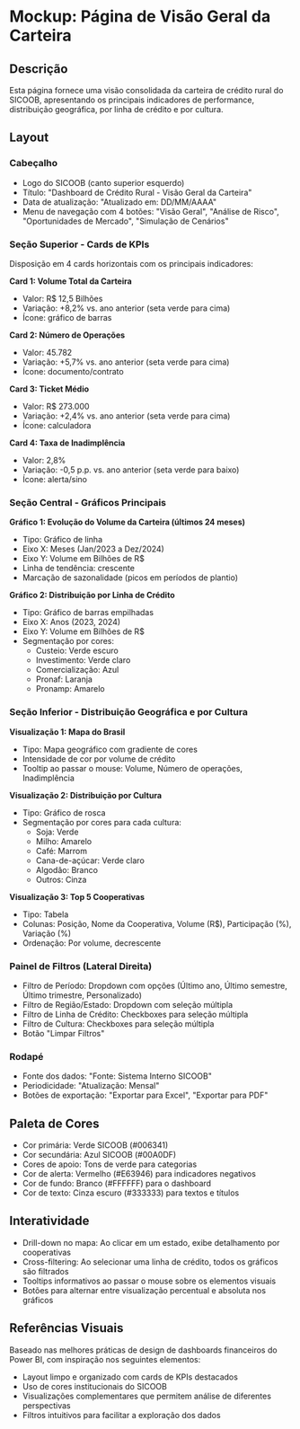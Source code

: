 # Mockup: Página de Visão Geral da Carteira

## Descrição
Esta página fornece uma visão consolidada da carteira de crédito rural do SICOOB, apresentando os principais indicadores de performance, distribuição geográfica, por linha de crédito e por cultura.

## Layout

### Cabeçalho
- Logo do SICOOB (canto superior esquerdo)
- Título: "Dashboard de Crédito Rural - Visão Geral da Carteira"
- Data de atualização: "Atualizado em: DD/MM/AAAA"
- Menu de navegação com 4 botões: "Visão Geral", "Análise de Risco", "Oportunidades de Mercado", "Simulação de Cenários"

### Seção Superior - Cards de KPIs
Disposição em 4 cards horizontais com os principais indicadores:

**Card 1: Volume Total da Carteira**
- Valor: R$ 12,5 Bilhões
- Variação: +8,2% vs. ano anterior (seta verde para cima)
- Ícone: gráfico de barras

**Card 2: Número de Operações**
- Valor: 45.782
- Variação: +5,7% vs. ano anterior (seta verde para cima)
- Ícone: documento/contrato

**Card 3: Ticket Médio**
- Valor: R$ 273.000
- Variação: +2,4% vs. ano anterior (seta verde para cima)
- Ícone: calculadora

**Card 4: Taxa de Inadimplência**
- Valor: 2,8%
- Variação: -0,5 p.p. vs. ano anterior (seta verde para baixo)
- Ícone: alerta/sino

### Seção Central - Gráficos Principais

**Gráfico 1: Evolução do Volume da Carteira (últimos 24 meses)**
- Tipo: Gráfico de linha
- Eixo X: Meses (Jan/2023 a Dez/2024)
- Eixo Y: Volume em Bilhões de R$
- Linha de tendência: crescente
- Marcação de sazonalidade (picos em períodos de plantio)

**Gráfico 2: Distribuição por Linha de Crédito**
- Tipo: Gráfico de barras empilhadas
- Eixo X: Anos (2023, 2024)
- Eixo Y: Volume em Bilhões de R$
- Segmentação por cores:
  - Custeio: Verde escuro
  - Investimento: Verde claro
  - Comercialização: Azul
  - Pronaf: Laranja
  - Pronamp: Amarelo

### Seção Inferior - Distribuição Geográfica e por Cultura

**Visualização 1: Mapa do Brasil**
- Tipo: Mapa geográfico com gradiente de cores
- Intensidade de cor por volume de crédito
- Tooltip ao passar o mouse: Volume, Número de operações, Inadimplência

**Visualização 2: Distribuição por Cultura**
- Tipo: Gráfico de rosca
- Segmentação por cores para cada cultura:
  - Soja: Verde
  - Milho: Amarelo
  - Café: Marrom
  - Cana-de-açúcar: Verde claro
  - Algodão: Branco
  - Outros: Cinza

**Visualização 3: Top 5 Cooperativas**
- Tipo: Tabela
- Colunas: Posição, Nome da Cooperativa, Volume (R$), Participação (%), Variação (%)
- Ordenação: Por volume, decrescente

### Painel de Filtros (Lateral Direita)
- Filtro de Período: Dropdown com opções (Último ano, Último semestre, Último trimestre, Personalizado)
- Filtro de Região/Estado: Dropdown com seleção múltipla
- Filtro de Linha de Crédito: Checkboxes para seleção múltipla
- Filtro de Cultura: Checkboxes para seleção múltipla
- Botão "Limpar Filtros"

### Rodapé
- Fonte dos dados: "Fonte: Sistema Interno SICOOB"
- Periodicidade: "Atualização: Mensal"
- Botões de exportação: "Exportar para Excel", "Exportar para PDF"

## Paleta de Cores
- Cor primária: Verde SICOOB (#006341)
- Cor secundária: Azul SICOOB (#00A0DF)
- Cores de apoio: Tons de verde para categorias
- Cor de alerta: Vermelho (#E63946) para indicadores negativos
- Cor de fundo: Branco (#FFFFFF) para o dashboard
- Cor de texto: Cinza escuro (#333333) para textos e títulos

## Interatividade
- Drill-down no mapa: Ao clicar em um estado, exibe detalhamento por cooperativas
- Cross-filtering: Ao selecionar uma linha de crédito, todos os gráficos são filtrados
- Tooltips informativos ao passar o mouse sobre os elementos visuais
- Botões para alternar entre visualização percentual e absoluta nos gráficos

## Referências Visuais
Baseado nas melhores práticas de design de dashboards financeiros do Power BI, com inspiração nos seguintes elementos:
- Layout limpo e organizado com cards de KPIs destacados
- Uso de cores institucionais do SICOOB
- Visualizações complementares que permitem análise de diferentes perspectivas
- Filtros intuitivos para facilitar a exploração dos dados

